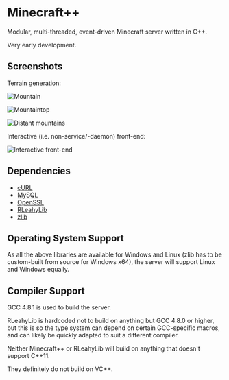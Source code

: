 Minecraft++
===========

Modular, multi-threaded, event-driven Minecraft server written in C++.

Very early development.

Screenshots
-----------

Terrain generation:

![Mountain](http://i.imgur.com/YeUTAql.jpg)

![Mountaintop](http://i.imgur.com/hs3sG2r.jpg)

![Distant mountains](http://i.imgur.com/qQxgz3z.jpg)

Interactive (i.e. non-service/-daemon) front-end:

![Interactive front-end](http://i.imgur.com/9WHZwFB.png)

Dependencies
------------

- [cURL](http://curl.haxx.se/)
- [MySQL](http://dev.mysql.com/doc/refman/5.6/en/c-api.html)
- [OpenSSL](http://www.openssl.org/)
- [RLeahyLib](https://github.com/RobertLeahy/RLeahyLib)
- [zlib](http://zlib.net/)

Operating System Support
------------------------

As all the above libraries are available for Windows and Linux (zlib has to be custom-built from source for Windows x64), the server will support Linux and Windows equally.

Compiler Support
----------------

GCC 4.8.1 is used to build the server.

RLeahyLib is hardcoded not to build on anything but GCC 4.8.0 or higher, but this is so the type system can depend on certain GCC-specific macros, and can likely be quickly adapted to suit a different compiler.

Neither Minecraft++ or RLeahyLib will build on anything that doesn't support C++11.

They definitely do not build on VC++.